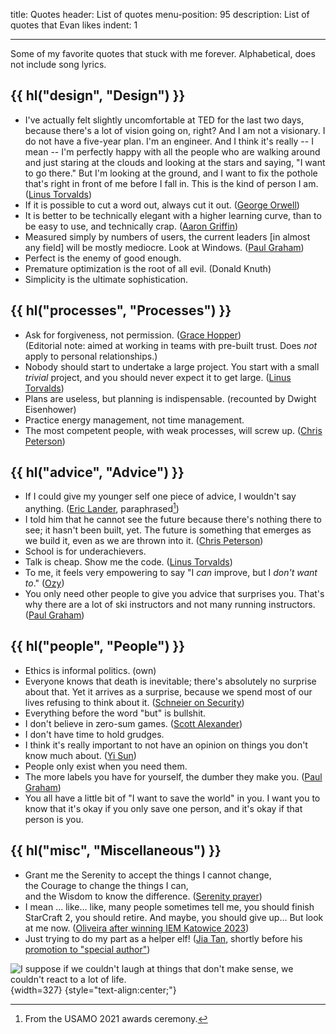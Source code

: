 title: Quotes
header: List of quotes
menu-position: 95
description: List of quotes that Evan likes
indent: 1

---

Some of my favorite quotes that stuck with me forever.
Alphabetical, does not include song lyrics.

## {{ hl("design", "Design") }}

- I've actually felt slightly uncomfortable at TED for the last two days,
  because there's a lot of vision going on, right? And I am not a visionary.
  I do not have a five-year plan. I'm an engineer. And I think it's really --
  I mean -- I'm perfectly happy with all the people who are walking around and
  just staring at the clouds and looking at the stars and saying,
  "I want to go there." But I'm looking at the ground, and I want to fix
  the pothole that's right in front of me before I fall in.
  This is the kind of person I am.
  ([Linus Torvalds](https://en.wikiquote.org/wiki/Linus_Torvalds))
- If it is possible to cut a word out, always cut it out.
  ([George Orwell](https://sites.duke.edu/scientificwriting/orwells-6-rules/))
- It is better to be technically elegant with a higher learning curve,
  than to be easy to use, and technically crap.
  ([Aaron Griffin](https://bugs.archlinux.org/task/43302))
- Measured simply by numbers of users, the current leaders [in almost any field]
  will be mostly mediocre. Look at Windows.
  ([Paul Graham](http://www.paulgraham.com/icadmore.html))
- Perfect is the enemy of good enough.
- Premature optimization is the root of all evil. (Donald Knuth)
- Simplicity is the ultimate sophistication.

## {{ hl("processes", "Processes") }}

- Ask for forgiveness, not permission.
  ([Grace Hopper](https://en.wikiquote.org/wiki/Grace_Hopper))<br />
  (Editorial note: aimed at working in teams with pre-built trust.
  Does _not_ apply to personal relationships.)
- Nobody should start to undertake a large project.
  You start with a small _trivial_ project,
  and you should never expect it to get large.
  ([Linus Torvalds](https://en.wikiquote.org/wiki/Linus_Torvalds))
- Plans are useless, but planning is indispensable.
  (recounted by Dwight Eisenhower)
- Practice energy management, not time management.
- The most competent people, with weak processes, will screw up.
  ([Chris Peterson](https://mitadmissions.org/blogs/author/petey/))

## {{ hl("advice", "Advice") }}

- If I could give my younger self one piece of advice,
  I wouldn't say anything.
  ([Eric Lander](https://en.wikipedia.org/wiki/Eric_Lander), paraphrased[^lander])
- I told him that he cannot see the future
  because there's nothing there to see; it hasn't been built, yet.
  The future is something that emerges as we build it,
  even as we are thrown into it.
  ([Chris Peterson](https://mitadmissions.org/blogs/entry/choosing-to-become-yourself/))
- School is for underachievers.
- Talk is cheap. Show me the code.
  ([Linus Torvalds](http://lkml.org/lkml/2000/8/25/132))
- To me, it feels very empowering to say "I _can_ improve, but I _don't want to_."
  ([Ozy](https://thingofthings.wordpress.com/2016/07/26/two-corollaries-to-growth-mindset/))
- You only need other people to give you advice that surprises you.
  That's why there are a lot of ski instructors and not many running instructors.
  ([Paul Graham](http://paulgraham.com/before.html))

## {{ hl("people", "People") }}

- Ethics is informal politics. (own)
- Everyone knows that death is inevitable;
  there's absolutely no surprise about that.
  Yet it arrives as a surprise,
  because we spend most of our lives refusing to think about it.
  ([Schneier on Security](https://www.schneier.com/blog/archives/2023/06/snowden-ten-years-later.html))
- Everything before the word "but" is bullshit.
- I don't believe in zero-sum games.
  ([Scott Alexander](https://slatestarcodex.com/2015/01/01/untitled/))
- I don't have time to hold grudges.
- I think it's really important to not have an opinion
  on things you don't know much about.
  ([Yi Sun](http://yisun.io/))
- People only exist when you need them.
- The more labels you have for yourself, the dumber they make you.
  ([Paul Graham](http://paulgraham.com/identity.html))
- You all have a little bit of "I want to save the world" in you.
  I want you to know that it's okay if you only save one person,
  and it's okay if that person is you.

## {{ hl("misc", "Miscellaneous") }}

- Grant me the Serenity to accept the things I cannot change,<br />
  the Courage to change the things I can,<br />
  and the Wisdom to know the difference.
  ([Serenity prayer](https://en.wikipedia.org/wiki/Serenity_Prayer))
- I mean ... like... like, many people sometimes tell me, you should
  finish StarCraft 2, you should retire. And maybe, you should give up...
  But look at me now.
  ([Oliveira after winning IEM Katowice 2023](https://www.youtube.com/watch?v=SknnGr_-KuI&t=35664s))
- Just trying to do my part as a helper elf!
  ([Jia Tan](https://www.mail-archive.com/xz-devel@tukaani.org/msg00518.html),
  shortly before his [promotion to "special author"][xz])

[^lander]: From the USAMO 2021 awards ceremony.

![I suppose if we couldn't laugh at things that don't make sense,
we couldn't react to a lot of life.](static/calvin-hobbes-life.jpg){width=327}
{style="text-align:center;"}

[xz]: https://github.com/tukaani-project/xz/commit/77a294d98a9d2d48f7e4ac273711518bf689f5c4
